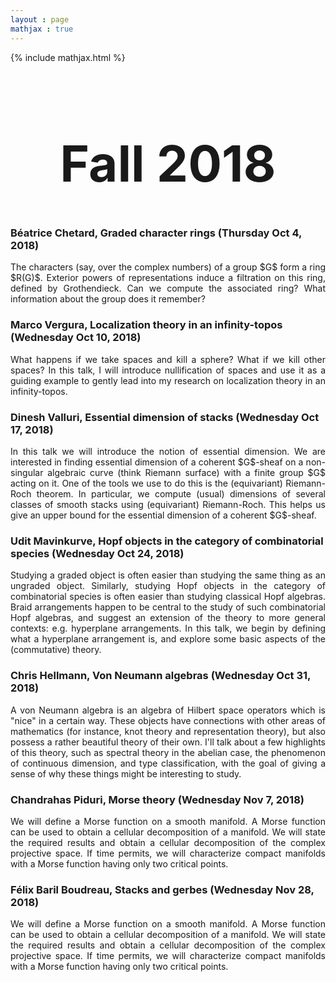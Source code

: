```yaml
---
layout : page
mathjax : true
---
```

{% include mathjax.html %}

<center> <h1 style="font-size:80px">Fall 2018 </h1> </center>

### Béatrice Chetard, Graded character rings (Thursday Oct 4, 2018)
<p style='text-align: justify;'>
The characters (say, over the complex numbers) of a group $G$ form a ring $R(G)$. Exterior powers of representations induce a filtration on this ring, defined by Grothendieck. Can we compute the associated ring? What information about the group does it remember?
</p>

### Marco Vergura, Localization theory in an infinity-topos (Wednesday Oct 10, 2018)
<p style='text-align: justify;'>
What happens if we take spaces and kill a sphere? What if we kill other spaces? In this talk, I will introduce nullification of spaces and use it as a guiding example to gently lead into my research on localization theory in an infinity-topos.
</p>

### Dinesh Valluri, Essential dimension of stacks (Wednesday Oct 17, 2018)
<p style='text-align: justify;'>
In this talk we will introduce the notion of essential dimension. We are interested in finding essential dimension of a coherent $G$-sheaf on a non-singular algebraic curve (think Riemann surface) with a finite group $G$ acting on it. One of the tools we use to do this is the (equivariant) Riemann-Roch theorem. In particular, we compute (usual) dimensions of several classes of smooth stacks using (equivariant) Riemann-Roch. This helps us give an upper bound for the essential dimension of a coherent $G$-sheaf.
</p>

### Udit Mavinkurve, Hopf objects in the category of combinatorial species (Wednesday Oct 24, 2018)
<p style='text-align: justify;'>
Studying a graded object is often easier than studying the same thing as an ungraded object. Similarly, studying Hopf objects in the category of combinatorial species is often easier than studying classical Hopf algebras. Braid arrangements happen to be central to the study of such combinatorial Hopf algebras, and suggest an extension of the theory to more general contexts: e.g. hyperplane arrangements. In this talk, we begin by defining what a hyperplane arrangement is, and explore some basic aspects of the (commutative) theory.
</p>

### Chris Hellmann, Von Neumann algebras (Wednesday Oct 31, 2018)
<p style='text-align: justify;'>
A von Neumann algebra is an algebra of Hilbert space operators which is "nice" in a certain way. These objects have connections with other areas of mathematics (for instance, knot theory and representation theory), but also possess a rather beautiful theory of their own. I'll talk about a few highlights of this theory, such as spectral theory in the abelian case, the phenomenon of continuous dimension, and type classification, with the goal of giving a sense of why these things might be interesting to study.
</p>

### Chandrahas Piduri, Morse theory (Wednesday Nov 7, 2018)
<p style='text-align: justify;'>
We will define a Morse function on a smooth manifold. A Morse function can be used to obtain a cellular decomposition of a manifold. We will state the required results and obtain a cellular decomposition of the complex projective space. If time permits, we will characterize compact manifolds with a Morse function having only two critical points.
</p>

### Félix Baril Boudreau, Stacks and gerbes (Wednesday Nov 28, 2018)
<p style='text-align: justify;'>
We will define a Morse function on a smooth manifold. A Morse function can be used to obtain a cellular decomposition of a manifold. We will state the required results and obtain a cellular decomposition of the complex projective space. If time permits, we will characterize compact manifolds with a Morse function having only two critical points.
</p>
